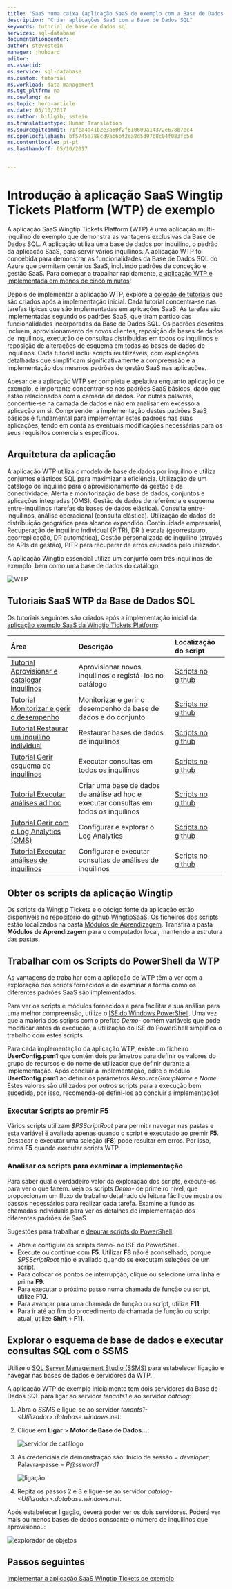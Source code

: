 ```yaml
---
title: "SaaS numa caixa (aplicação SaaS de exemplo com a Base de Dados SQL do Azure) | Microsoft Docs"
description: "Criar aplicações SaaS com a Base de Dados SQL"
keywords: tutorial de base de dados sql
services: sql-database
documentationcenter: 
author: stevestein
manager: jhubbard
editor: 
ms.assetid: 
ms.service: sql-database
ms.custom: tutorial
ms.workload: data-management
ms.tgt_pltfrm: na
ms.devlang: na
ms.topic: hero-article
ms.date: 05/10/2017
ms.author: billgib; sstein
ms.translationtype: Human Translation
ms.sourcegitcommit: 71fea4a41b2e3a60f2f610609a14372e678b7ec4
ms.openlocfilehash: bf5745a788cd9ab6bf2ea8d5d97b8c04f083fc5d
ms.contentlocale: pt-pt
ms.lasthandoff: 05/10/2017


---
```

# <a name="introduction-to-the-wingtip-tickets-platform-wtp-sample-saas-application"></a>Introdução à aplicação SaaS Wingtip Tickets Platform (WTP) de exemplo

A aplicação SaaS Wingtip Tickets Platform (WTP) é uma aplicação multi-inquilino de exemplo que demonstra as vantagens exclusivas da Base de Dados SQL. A aplicação utiliza uma base de dados por inquilino, o padrão da aplicação SaaS, para servir vários inquilinos. A aplicação WTP foi concebida para demonstrar as funcionalidades da Base de Dados SQL do Azure que permitem cenários SaaS, incluindo padrões de conceção e gestão SaaS. Para começar a trabalhar rapidamente, [a aplicação WTP é implementada em menos de cinco minutos](sql-database-saas-tutorial.md)!

Depois de implementar a aplicação WTP, explore a [coleção de tutoriais](#sql-database-saas-tutorials) que são criados após a implementação inicial. Cada tutorial concentra-se nas tarefas típicas que são implementadas em aplicações SaaS. As tarefas são implementadas segundo os padrões SaaS, que tiram partido das funcionalidades incorporadas da Base de Dados SQL. Os padrões descritos incluem, aprovisionamento de novos clientes, reposição de bases de dados de inquilinos, execução de consultas distribuídas em todos os inquilinos e reposição de alterações de esquema em todas as bases de dados de inquilinos. Cada tutorial inclui scripts reutilizáveis, com explicações detalhadas que simplificam significativamente a compreensão e a implementação dos mesmos padrões de gestão SaaS nas aplicações.

Apesar de a aplicação WTP ser completa e apelativa enquanto aplicação de exemplo, é importante concentrar-se nos padrões SaaS básicos, dado que estão relacionados com a camada de dados. Por outras palavras, concentre-se na camada de dados e não em analisar em excesso a aplicação em si. Compreender a implementação destes padrões SaaS básicos é fundamental para implementar estes padrões nas suas aplicações, tendo em conta as eventuais modificações necessárias para os seus requisitos comerciais específicos.



## <a name="application-architecture"></a>Arquitetura da aplicação

A aplicação WTP utiliza o modelo de base de dados por inquilino e utiliza conjuntos elásticos SQL para maximizar a eficiência.
Utilização de um catálogo de inquilino para o aprovisionamento da gestão e da conectividade.
Alerta e monitorização de base de dados, conjuntos e aplicações integradas (OMS).
Gestão de dados de referência e esquema entre-inquilinos (tarefas da bases de dados elástica).
Consulta entre-inquilinos, análise operacional (consulta elástica).
Utilização de dados de distribuição geográfica para alcance expandido.
Continuidade empresarial, Recuperação de inquilino individual (PITR), DR à escala (georrestauro, georreplicação, DR automática), Gestão personalizada de inquilino (através de APIs de gestão), PITR para recuperar de erros causados pelo utilizador.

A aplicação Wingtip essencial utiliza um conjunto com três inquilinos de exemplo, bem como uma base de dados do catálogo.

![WTP](media/sql-database-wtp-overview/wtp-architecture.png)


## <a name="sql-database-wtp-saas-tutorials"></a>Tutoriais SaaS WTP da Base de Dados SQL

Os tutoriais seguintes são criados após a implementação inicial da [aplicação exemplo SaaS da Wingtip Tickets Platform](sql-database-saas-tutorial.md):

| Área | Descrição | Localização do script |
|:--|:--|:--|
|[Tutorial Aprovisionar e catalogar inquilinos](sql-database-saas-tutorial-provision-and-catalog.md)| Aprovisionar novos inquilinos e registá-los no catálogo | [Scripts no github](https://github.com/Microsoft/WingtipSaaS/tree/master/Learning%20Modules/Provision%20and%20Catalog) |
|[Tutorial Monitorizar e gerir o desempenho](sql-database-saas-tutorial-performance-monitoring.md)| Monitorizar e gerir o desempenho da base de dados e do conjunto | [Scripts no github](https://github.com/Microsoft/WingtipSaaS/tree/master/Learning%20Modules/Performance%20Monitoring%20and%20Management) |
|[Tutorial Restaurar um inquilino individual](sql-database-saas-tutorial-restore-single-tenant.md)| Restaurar bases de dados de inquilinos | [Scripts no github](https://github.com/Microsoft/WingtipSaaS/tree/master/Learning%20Modules/Business%20Continuity%20and%20Disaster%20Recovery/RestoreTenant) |
|[Tutorial Gerir esquema de inquilinos](sql-database-saas-tutorial-schema-management.md)| Executar consultas em todos os inquilinos  | [Scripts no github](https://github.com/Microsoft/WingtipSaaS/tree/master/Learning%20Modules/Schema%20Management) |
|[Tutorial Executar análises ad hoc](sql-database-saas-tutorial-adhoc-analytics.md) | Criar uma base de dados de análise ad hoc e executar consultas em todos os inquilinos  | [Scripts no github](https://github.com/Microsoft/WingtipSaaS/tree/master/Learning%20Modules/Operational%20Analytics/Adhoc%20Analytics) |
|[Tutorial Gerir com o Log Analytics (OMS)](sql-database-saas-tutorial-log-analytics.md) | Configurar e explorar o Log Analytics | [Scripts no github](https://github.com/Microsoft/WingtipSaaS/tree/master/Learning%20Modules/Performance%20Monitoring%20and%20Management/LogAnalytics) |
|[Tutorial Executar análises de inquilinos](sql-database-saas-tutorial-tenant-analytics.md) | Configurar e executar consultas de análises de inquilinos | [Scripts no github](https://github.com/Microsoft/WingtipSaaS/tree/master/Learning%20Modules/Operational%20Analytics/Tenant%20Analytics) |

## <a name="get-the-wingtip-application-scripts"></a>Obter os scripts da aplicação Wingtip

Os scripts da Wingtip Tickets e o código fonte da aplicação estão disponíveis no repositório do github [WingtipSaaS](https://github.com/Microsoft/WingtipSaaS). Os ficheiros dos scripts estão localizados na pasta [Módulos de Aprendizagem](https://github.com/Microsoft/WingtipSaaS/tree/master/Learning%20Modules). Transfira a pasta **Módulos de Aprendizagem** para o computador local, mantendo a estrutura das pastas.

## <a name="working-with-the-wtp-powershell-scripts"></a>Trabalhar com os Scripts do PowerShell da WTP

As vantagens de trabalhar com a aplicação de WTP têm a ver com a exploração dos scripts fornecidos e de examinar a forma como os diferentes padrões SaaS são implementados.

Para ver os scripts e módulos fornecidos e para facilitar a sua análise para uma melhor compreensão, utilize o [ISE do Windows PowerShell](https://msdn.microsoft.com/powershell/scripting/core-powershell/ise/introducing-the-windows-powershell-ise). Uma vez que a maioria dos scripts com o prefixo *Demo-* contém variáveis que pode modificar antes da execução, a utilização do ISE do PowerShell simplifica o trabalho com estes scripts.

Para cada implementação da aplicação WTP, existe um ficheiro **UserConfig.psm1** que contém dois parâmetros para definir os valores do grupo de recursos e do nome de utilizador que definir durante a implementação. Após concluir a implementação, edite o módulo **UserConfig.psm1** ao definir os parâmetros  _ResourceGroupName_ e _Nome_. Estes valores são utilizados por outros scripts para a execução bem sucedida, por isso, recomenda-se defini-los ao concluir a implementação!



### <a name="execute-scripts-by-pressing-f5"></a>Executar Scripts ao premir F5

Vários scripts utilizam *$PSScriptRoot* para permitir navegar nas pastas e esta variável é avaliada apenas quando o script é executado ao premir **F5**.  Destacar e executar uma seleção (**F8**) pode resultar em erros. Por isso, prima **F5** quando executar scripts WTP.

### <a name="step-through-the-scripts-to-examine-the-implementation"></a>Analisar os scripts para examinar a implementação

Para saber qual o verdadeiro valor da exploração dos scripts, execute-os para ver o que fazem. Veja os scripts _Demo-_ de primeiro nível, que proporcionam um fluxo de trabalho detalhado de leitura fácil que mostra os passos necessários para realizar cada tarefa. Examine a fundo as chamadas individuais para ver os detalhes de implementação dos diferentes padrões de SaaS.

Sugestões para trabalhar e [depurar scripts do PowerShell](https://msdn.microsoft.com/powershell/scripting/core-powershell/ise/how-to-debug-scripts-in-windows-powershell-ise):

* Abra e configure os scripts demo- no ISE do PowerShell.
* Execute ou continue com **F5**. Utilizar **F8** não é aconselhado, porque *$PSScriptRoot* não é avaliado quando se executam seleções de um script.
* Para colocar os pontos de interrupção, clique ou selecione uma linha e prima **F9**.
* Para executar o próximo passo numa chamada de função ou script, utilize **F10**.
* Para avançar para uma chamada de função ou script, utilize **F11**.
* Para ir até ao fim do procedimento da chamada de função ou script atual, utilize **Shift + F11**.




## <a name="explore-database-schema-and-execute-sql-queries-using-ssms"></a>Explorar o esquema de base de dados e executar consultas SQL com o SSMS

Utilize o [SQL Server Management Studio (SSMS)](https://docs.microsoft.com/sql/ssms/download-sql-server-management-studio-ssms) para estabelecer ligação e navegar nas bases de dados e servidores da WTP.

A aplicação WTP de exemplo inicialmente tem dois servidores da Base de Dados SQL para ligar ao servidor *tenants1* e ao servidor *catalog*:


1. Abra o *SSMS* e ligue-se ao servidor *tenants1-&lt;Utilizador&gt;.database.windows.net*.
2. Clique em **Ligar** > **Motor de Base de Dados...**:

   ![servidor de catálogo](media/sql-database-wtp-overview/connect.png)

1. As credenciais de demonstração são: Início de sessão = *developer*, Palavra-passe = *P@ssword1*

   ![ligação](media\sql-database-wtp-overview\tenants1-connect.png)

1. Repita os passos 2 e 3 e ligue-se ao servidor *catalog-&lt;Utilizador&gt;.database.windows.net*.

Após estabelecer ligação, deverá poder ver os dois servidores. Poderá ver mais ou menos bases de dados consoante o número de inquilinos que aprovisionou:

![explorador de objetos](media/sql-database-wtp-overview/object-explorer.png)



## <a name="next-steps"></a>Passos seguintes

[Implementar a aplicação SaaS Wingtip Tickets de exemplo](sql-database-saas-tutorial.md)
